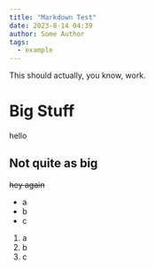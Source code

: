 ```yaml
---
title: "Markdown Test"
date: 2023-8-14 04:39
author: Some Author
tags:
  - example
---
```


This should actually, you know, work.

<!--more-->

# Big Stuff

hello

## Not quite as big

~~hey again~~

- a
- b
- c

1. a
2. b
3. c
